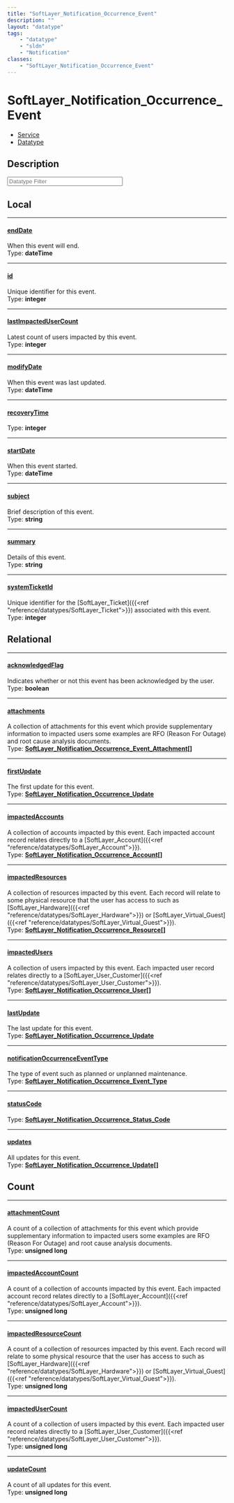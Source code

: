 ```yaml
---
title: "SoftLayer_Notification_Occurrence_Event"
description: ""
layout: "datatype"
tags:
    - "datatype"
    - "sldn"
    - "Notification"
classes:
    - "SoftLayer_Notification_Occurrence_Event"
---
```


# SoftLayer_Notification_Occurrence_Event
<div id='service-datatype'>
    <ul id='sldn-reference-tabs'>
    <li id='service'> <a href='/reference/services/SoftLayer_Notification_Occurrence_Event' >Service</a></li>    <li id='datatype'> <a href='/reference/datatypes/SoftLayer_Notification_Occurrence_Event' >Datatype</a></li>
    </ul>
</div>

## Description 








<!-- Filer BEGIN -->
<div class="view-filters">
        <div class="clearfix">
            <div class="search-input-box">
                <input placeholder="Datatype Filter" onkeyup="titleSearch(inputId='prop-input', divId='properties', elementClass='prop-row')" 
                    type="text" id="prop-input" value="" size="30" maxlength="128" class="form-text">
            </div>
        </div>
</div>
<!-- Filer END -->

<div id="properties" class="content">
<div id="localProperties" class="prop-content" >

## Local
<div class="prop-row">

-----
[endDate]: #enddate
#### [endDate]
When this event will end.  
<span class="type-label">Type: </span>**dateTime**  



</div>
<div class="prop-row">

-----
[id]: #id
#### [id]
Unique identifier for this event.  
<span class="type-label">Type: </span>**integer**  



</div>
<div class="prop-row">

-----
[lastImpactedUserCount]: #lastimpactedusercount
#### [lastImpactedUserCount]
Latest count of users impacted by this event.  
<span class="type-label">Type: </span>**integer**  



</div>
<div class="prop-row">

-----
[modifyDate]: #modifydate
#### [modifyDate]
When this event was last updated.  
<span class="type-label">Type: </span>**dateTime**  



</div>
<div class="prop-row">

-----
[recoveryTime]: #recoverytime
#### [recoveryTime]
  
<span class="type-label">Type: </span>**integer**  



</div>
<div class="prop-row">

-----
[startDate]: #startdate
#### [startDate]
When this event started.  
<span class="type-label">Type: </span>**dateTime**  



</div>
<div class="prop-row">

-----
[subject]: #subject
#### [subject]
Brief description of this event.  
<span class="type-label">Type: </span>**string**  



</div>
<div class="prop-row">

-----
[summary]: #summary
#### [summary]
Details of this event.  
<span class="type-label">Type: </span>**string**  



</div>
<div class="prop-row">

-----
[systemTicketId]: #systemticketid
#### [systemTicketId]
Unique identifier for the [SoftLayer_Ticket]({{<ref "reference/datatypes/SoftLayer_Ticket">}}) associated with this event.  
<span class="type-label">Type: </span>**integer**  



</div>
</div>
<!-- LOCAL PROPERTY END -->

<div id="relationalProperties"  class="prop-content" >

## Relational
<div class="prop-row">

-----
[acknowledgedFlag]: #acknowledgedflag
#### [acknowledgedFlag]
Indicates whether or not this event has been acknowledged by the user.  
<span class="type-label">Type: </span>**boolean**  



</div>
<div class="prop-row">

-----
[attachments]: #attachments
#### [attachments]
A collection of attachments for this event which provide supplementary information to impacted users some examples are RFO (Reason For Outage) and root cause analysis documents.  
<span class="type-label">Type: </span>**<a href='/reference/datatypes/SoftLayer_Notification_Occurrence_Event_Attachment'>SoftLayer_Notification_Occurrence_Event_Attachment[] </a>**  



</div>
<div class="prop-row">

-----
[firstUpdate]: #firstupdate
#### [firstUpdate]
The first update for this event.  
<span class="type-label">Type: </span>**<a href='/reference/datatypes/SoftLayer_Notification_Occurrence_Update'>SoftLayer_Notification_Occurrence_Update </a>**  



</div>
<div class="prop-row">

-----
[impactedAccounts]: #impactedaccounts
#### [impactedAccounts]
A collection of accounts impacted by this event. Each impacted account record relates directly to a [SoftLayer_Account]({{<ref "reference/datatypes/SoftLayer_Account">}}).  
<span class="type-label">Type: </span>**<a href='/reference/datatypes/SoftLayer_Notification_Occurrence_Account'>SoftLayer_Notification_Occurrence_Account[] </a>**  



</div>
<div class="prop-row">

-----
[impactedResources]: #impactedresources
#### [impactedResources]
A collection of resources impacted by this event. Each record will relate to some physical resource that the user has access to such as [SoftLayer_Hardware]({{<ref "reference/datatypes/SoftLayer_Hardware">}}) or [SoftLayer_Virtual_Guest]({{<ref "reference/datatypes/SoftLayer_Virtual_Guest">}}).  
<span class="type-label">Type: </span>**<a href='/reference/datatypes/SoftLayer_Notification_Occurrence_Resource'>SoftLayer_Notification_Occurrence_Resource[] </a>**  



</div>
<div class="prop-row">

-----
[impactedUsers]: #impactedusers
#### [impactedUsers]
A collection of users impacted by this event. Each impacted user record relates directly to a [SoftLayer_User_Customer]({{<ref "reference/datatypes/SoftLayer_User_Customer">}}).  
<span class="type-label">Type: </span>**<a href='/reference/datatypes/SoftLayer_Notification_Occurrence_User'>SoftLayer_Notification_Occurrence_User[] </a>**  



</div>
<div class="prop-row">

-----
[lastUpdate]: #lastupdate
#### [lastUpdate]
The last update for this event.  
<span class="type-label">Type: </span>**<a href='/reference/datatypes/SoftLayer_Notification_Occurrence_Update'>SoftLayer_Notification_Occurrence_Update </a>**  



</div>
<div class="prop-row">

-----
[notificationOccurrenceEventType]: #notificationoccurrenceeventtype
#### [notificationOccurrenceEventType]
The type of event such as planned or unplanned maintenance.  
<span class="type-label">Type: </span>**<a href='/reference/datatypes/SoftLayer_Notification_Occurrence_Event_Type'>SoftLayer_Notification_Occurrence_Event_Type </a>**  



</div>
<div class="prop-row">

-----
[statusCode]: #statuscode
#### [statusCode]
  
<span class="type-label">Type: </span>**<a href='/reference/datatypes/SoftLayer_Notification_Occurrence_Status_Code'>SoftLayer_Notification_Occurrence_Status_Code </a>**  



</div>
<div class="prop-row">

-----
[updates]: #updates
#### [updates]
All updates for this event.  
<span class="type-label">Type: </span>**<a href='/reference/datatypes/SoftLayer_Notification_Occurrence_Update'>SoftLayer_Notification_Occurrence_Update[] </a>**  



</div>

## Count
<div class="prop-row">

-----
[attachmentCount]: #attachmentcount
#### [attachmentCount]
A count of a collection of attachments for this event which provide supplementary information to impacted users some examples are RFO (Reason For Outage) and root cause analysis documents.   
<span class="type-label">Type: </span>**unsigned long**  



</div>
<div class="prop-row">

-----
[impactedAccountCount]: #impactedaccountcount
#### [impactedAccountCount]
A count of a collection of accounts impacted by this event. Each impacted account record relates directly to a [SoftLayer_Account]({{<ref "reference/datatypes/SoftLayer_Account">}}).   
<span class="type-label">Type: </span>**unsigned long**  



</div>
<div class="prop-row">

-----
[impactedResourceCount]: #impactedresourcecount
#### [impactedResourceCount]
A count of a collection of resources impacted by this event. Each record will relate to some physical resource that the user has access to such as [SoftLayer_Hardware]({{<ref "reference/datatypes/SoftLayer_Hardware">}}) or [SoftLayer_Virtual_Guest]({{<ref "reference/datatypes/SoftLayer_Virtual_Guest">}}).   
<span class="type-label">Type: </span>**unsigned long**  



</div>
<div class="prop-row">

-----
[impactedUserCount]: #impactedusercount
#### [impactedUserCount]
A count of a collection of users impacted by this event. Each impacted user record relates directly to a [SoftLayer_User_Customer]({{<ref "reference/datatypes/SoftLayer_User_Customer">}}).   
<span class="type-label">Type: </span>**unsigned long**  



</div>
<div class="prop-row">

-----
[updateCount]: #updatecount
#### [updateCount]
A count of all updates for this event.   
<span class="type-label">Type: </span>**unsigned long**  



</div>
</div>


